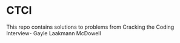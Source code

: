 <h1>CTCI</h1> 

This repo contains solutions to problems from Cracking the Coding Interview- Gayle Laakmann McDowell<br>

